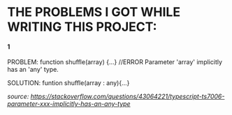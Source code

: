 # THE PROBLEMS I GOT WHILE WRITING THIS PROJECT:

<h4>1</h4>

PROBLEM:
function shuffle(array) {...}
//ERROR Parameter 'array' implicitly has an 'any' type.

SOLUTION:
funtion shuffle(array : any){...}

<i>source: https://stackoverflow.com/questions/43064221/typescript-ts7006-parameter-xxx-implicitly-has-an-any-type <i>
